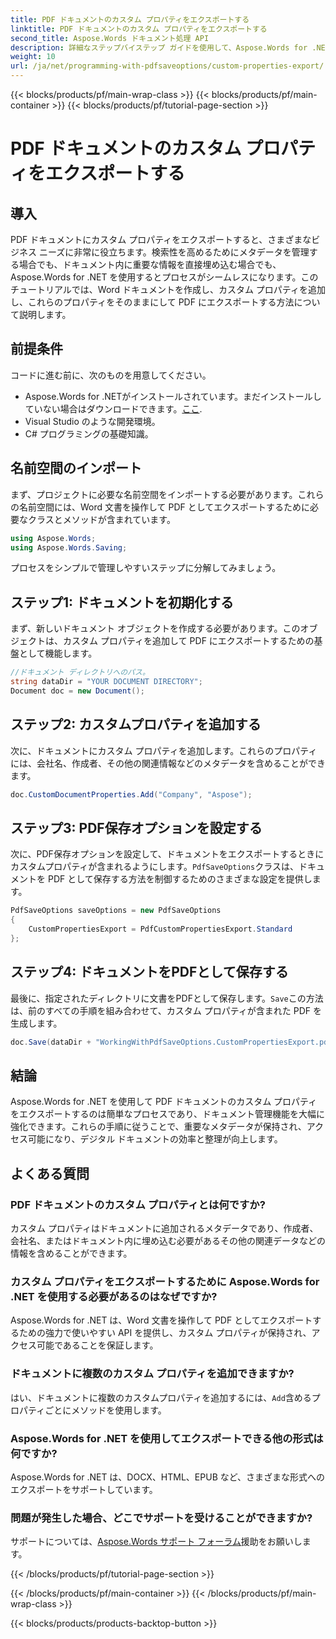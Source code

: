 ```yaml
---
title: PDF ドキュメントのカスタム プロパティをエクスポートする
linktitle: PDF ドキュメントのカスタム プロパティをエクスポートする
second_title: Aspose.Words ドキュメント処理 API
description: 詳細なステップバイステップ ガイドを使用して、Aspose.Words for .NET を使用して PDF ドキュメントのカスタム プロパティをエクスポートする方法を学習します。
weight: 10
url: /ja/net/programming-with-pdfsaveoptions/custom-properties-export/
---
```


{{< blocks/products/pf/main-wrap-class >}}
{{< blocks/products/pf/main-container >}}
{{< blocks/products/pf/tutorial-page-section >}}

# PDF ドキュメントのカスタム プロパティをエクスポートする

## 導入

PDF ドキュメントにカスタム プロパティをエクスポートすると、さまざまなビジネス ニーズに非常に役立ちます。検索性を高めるためにメタデータを管理する場合でも、ドキュメント内に重要な情報を直接埋め込む場合でも、Aspose.Words for .NET を使用するとプロセスがシームレスになります。このチュートリアルでは、Word ドキュメントを作成し、カスタム プロパティを追加し、これらのプロパティをそのままにして PDF にエクスポートする方法について説明します。

## 前提条件

コードに進む前に、次のものを用意してください。

-  Aspose.Words for .NETがインストールされています。まだインストールしていない場合はダウンロードできます。[ここ](https://releases.aspose.com/words/net/).
- Visual Studio のような開発環境。
- C# プログラミングの基礎知識。

## 名前空間のインポート

まず、プロジェクトに必要な名前空間をインポートする必要があります。これらの名前空間には、Word 文書を操作して PDF としてエクスポートするために必要なクラスとメソッドが含まれています。

```csharp
using Aspose.Words;
using Aspose.Words.Saving;
```

プロセスをシンプルで管理しやすいステップに分解してみましょう。

## ステップ1: ドキュメントを初期化する

まず、新しいドキュメント オブジェクトを作成する必要があります。このオブジェクトは、カスタム プロパティを追加して PDF にエクスポートするための基盤として機能します。

```csharp
//ドキュメント ディレクトリへのパス。
string dataDir = "YOUR DOCUMENT DIRECTORY";
Document doc = new Document();
```

## ステップ2: カスタムプロパティを追加する

次に、ドキュメントにカスタム プロパティを追加します。これらのプロパティには、会社名、作成者、その他の関連情報などのメタデータを含めることができます。

```csharp
doc.CustomDocumentProperties.Add("Company", "Aspose");
```

## ステップ3: PDF保存オプションを設定する

次に、PDF保存オプションを設定して、ドキュメントをエクスポートするときにカスタムプロパティが含まれるようにします。`PdfSaveOptions`クラスは、ドキュメントを PDF として保存する方法を制御するためのさまざまな設定を提供します。

```csharp
PdfSaveOptions saveOptions = new PdfSaveOptions
{
    CustomPropertiesExport = PdfCustomPropertiesExport.Standard
};
```

## ステップ4: ドキュメントをPDFとして保存する

最後に、指定されたディレクトリに文書をPDFとして保存します。`Save`この方法は、前のすべての手順を組み合わせて、カスタム プロパティが含まれた PDF を生成します。

```csharp
doc.Save(dataDir + "WorkingWithPdfSaveOptions.CustomPropertiesExport.pdf", saveOptions);
```

## 結論

Aspose.Words for .NET を使用して PDF ドキュメントのカスタム プロパティをエクスポートするのは簡単なプロセスであり、ドキュメント管理機能を大幅に強化できます。これらの手順に従うことで、重要なメタデータが保持され、アクセス可能になり、デジタル ドキュメントの効率と整理が向上します。

## よくある質問

### PDF ドキュメントのカスタム プロパティとは何ですか?
カスタム プロパティはドキュメントに追加されるメタデータであり、作成者、会社名、またはドキュメント内に埋め込む必要があるその他の関連データなどの情報を含めることができます。

### カスタム プロパティをエクスポートするために Aspose.Words for .NET を使用する必要があるのはなぜですか?
Aspose.Words for .NET は、Word 文書を操作して PDF としてエクスポートするための強力で使いやすい API を提供し、カスタム プロパティが保持され、アクセス可能であることを保証します。

### ドキュメントに複数のカスタム プロパティを追加できますか?
はい、ドキュメントに複数のカスタムプロパティを追加するには、`Add`含めるプロパティごとにメソッドを使用します。

### Aspose.Words for .NET を使用してエクスポートできる他の形式は何ですか?
Aspose.Words for .NET は、DOCX、HTML、EPUB など、さまざまな形式へのエクスポートをサポートしています。

### 問題が発生した場合、どこでサポートを受けることができますか?
サポートについては、[Aspose.Words サポート フォーラム](https://forum.aspose.com/c/words/8)援助をお願いします。

{{< /blocks/products/pf/tutorial-page-section >}}

{{< /blocks/products/pf/main-container >}}
{{< /blocks/products/pf/main-wrap-class >}}

{{< blocks/products/products-backtop-button >}}
